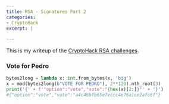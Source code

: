 ```yaml
---
title: RSA - Signatures Part 2
categories:
- CryptoHack
excerpt: |
  
---
```


This is my writeup of the [CryptoHack RSA challenges](https://cryptohack.org/challenges/rsa).


### Vote for Pedro

```python
bytes2long = lambda x: int.from_bytes(x, 'big')
x = mod(bytes2long(b"VOTE FOR PEDRO"), 2**120).nth_root(3)
print('{' + f'"option":"vote","vote":"{hex(x)[2:]}"' + '}')
#{"option":"vote","vote":"a4c46bfb65e7eccc4e76a1ce2afc6f"}
```
